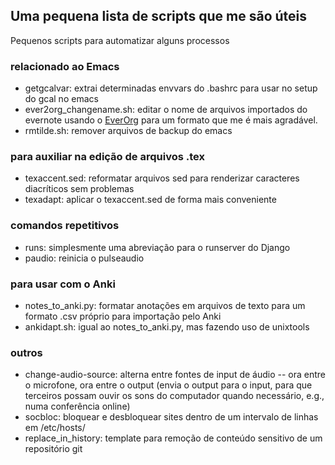 ## Uma pequena lista de scripts que me são úteis
Pequenos scripts para automatizar alguns processos

### relacionado ao Emacs
* getgcalvar: extrai determinadas envvars do .bashrc para usar no setup do gcal no emacs
* ever2org_changename.sh: editar o nome de arquivos importados do evernote usando o [EverOrg](https://github.com/mgmart/EverOrg) para um formato que me é mais agradável.
* rmtilde.sh: remover arquivos de backup do emacs

### para auxiliar na edição de arquivos .tex
* texaccent.sed: reformatar arquivos sed para renderizar caracteres diacríticos sem problemas
* texadapt: aplicar o texaccent.sed de forma mais conveniente 

### comandos repetitivos
* runs: simplesmente uma abreviação para o runserver do Django
* paudio: reinicia o pulseaudio

### para usar com o Anki
* notes_to_anki.py: formatar anotações em arquivos de texto para um formato .csv próprio para importação pelo Anki
* ankidapt.sh: igual ao notes_to_anki.py, mas fazendo uso de unixtools

### outros
* change-audio-source: alterna entre fontes de input de áudio -- ora entre o microfone, ora entre o output (envia o output para o input, para que terceiros possam ouvir os sons do computador quando necessário, e.g., numa conferência online)
* socbloc: bloquear e desbloquear sites dentro de um intervalo de linhas em /etc/hosts/
* replace_in_history: template para remoção de conteúdo sensitivo de um repositório git
